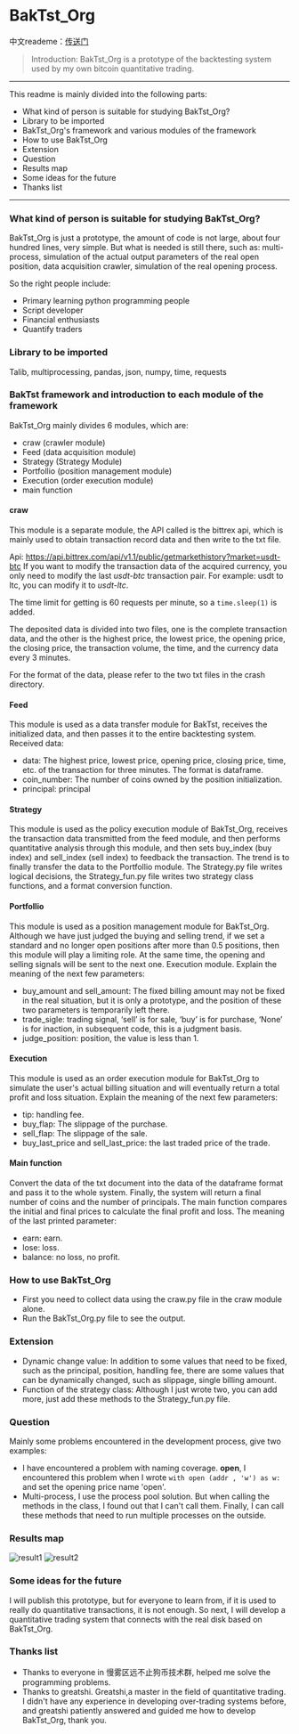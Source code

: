 # BakTst_Org
中文reademe：[传送门](https://github.com/xiaoyao153379/BakTst_Org/blob/master/readme_chinese.md)
>Introduction: BakTst_Org is a prototype of the backtesting system used by my own bitcoin quantitative trading.
----
This readme is mainly divided into the following parts:
* What kind of person is suitable for studying BakTst_Org?
* Library to be imported
* BakTst_Org's framework and various modules of the framework
* How to use BakTst_Org
* Extension
* Question
* Results map
* Some ideas for the future
* Thanks list
---
### What kind of person is suitable for studying BakTst_Org?
BakTst_Org is just a prototype, the amount of code is not large, about four hundred lines, very simple. But what is needed is still there, such as: multi-process, simulation of the actual output parameters of the real open position, data acquisition crawler, simulation of the real opening process.

So the right people include:
* Primary learning python programming people
* Script developer
* Financial enthusiasts
* Quantify traders
### Library to be imported
Talib, multiprocessing, pandas, json, numpy, time, requests
### BakTst framework and introduction to each module of the framework
BakTst_Org mainly divides 6 modules, which are:
* craw (crawler module)
* Feed (data acquisition module)
* Strategy (Strategy Module)
* Portfollio (position management module)
* Execution (order execution module)
* main function
#### craw
This module is a separate module, the API called is the bittrex api, which is mainly used to obtain transaction record data and then write to the txt file.

Api: https://api.bittrex.com/api/v1.1/public/getmarkethistory?market=usdt-btc
If you want to modify the transaction data of the acquired currency, you only need to modify the last *usdt-btc* transaction pair. For example: usdt to ltc, you can modify it to *usdt-ltc*.

The time limit for getting is 60 requests per minute, so a `time.sleep(1)` is added.

The deposited data is divided into two files, one is the complete transaction data, and the other is the highest price, the lowest price, the opening price, the closing price, the transaction volume, the time, and the currency data every 3 minutes.

For the format of the data, please refer to the two txt files in the crash directory.

#### Feed

This module is used as a data transfer module for BakTst, receives the initialized data, and then passes it to the entire backtesting system. Received data:
* data: The highest price, lowest price, opening price, closing price, time, etc. of the transaction for three minutes. The format is dataframe.
* coin_number: The number of coins owned by the position initialization.
* principal: principal
#### Strategy
This module is used as the policy execution module of BakTst_Org, receives the transaction data transmitted from the feed module, and then performs quantitative analysis through this module, and then sets buy_index (buy index) and sell_index (sell index) to feedback the transaction. The trend is to finally transfer the data to the Portfollio module. The Strategy.py file writes logical decisions, the Strategy_fun.py file writes two strategy class functions, and a format conversion function.

#### Portfollio
This module is used as a position management module for BakTst_Org. Although we have just judged the buying and selling trend, if we set a standard and no longer open positions after more than 0.5 positions, then this module will play a limiting role. At the same time, the opening and selling signals will be sent to the next one. Execution module. Explain the meaning of the next few parameters:
* buy_amount and sell_amount: The fixed billing amount may not be fixed in the real situation, but it is only a prototype, and the position of these two parameters is temporarily left there.
* trade_sigle: trading signal, ‘sell’ is for sale, ‘buy’ is for purchase, ‘None’ is for inaction, in subsequent code, this is a judgment basis.
* judge_position: position, the value is less than 1.

#### Execution
This module is used as an order execution module for BakTst_Org to simulate the user's actual billing situation and will eventually return a total profit and loss situation. Explain the meaning of the next few parameters:
* tip: handling fee.
* buy_flap: The slippage of the purchase.
* sell_flap: The slippage of the sale.
* buy_last_price and sell_last_price: the last traded price of the trade.

#### Main function
Convert the data of the txt document into the data of the dataframe format and pass it to the whole system. Finally, the system will return a final number of coins and the number of principals. The main function compares the initial and final prices to calculate the final profit and loss. The meaning of the last printed parameter:
* earn: earn.
* lose: loss.
* balance: no loss, no profit.

### How to use BakTst_Org
* First you need to collect data using the craw.py file in the craw module alone.
* Run the BakTst_Org.py file to see the output.
### Extension
* Dynamic change value: In addition to some values ​​that need to be fixed, such as the principal, position, handling fee, there are some values ​​that can be dynamically changed, such as slippage, single billing amount.
* Function of the strategy class: Although I just wrote two, you can add more, just add these methods to the Strategy_fun.py file.
### Question
Mainly some problems encountered in the development process, give two examples:
* I have encountered a problem with naming coverage. **open**, I encountered this problem when I wrote `with open (addr , 'w') as w:` and set the opening price name 'open'.
* Multi-process, I use the process pool solution. But when calling the methods in the class, I found out that I can't call them. Finally, I can call these methods that need to run multiple processes on the outside.
### Results map
![result1](https://github.com/xiaoyao153379/BakTst_Org/blob/master/picture/1.png?raw=true "result")
![result2](https://github.com/xiaoyao153379/BakTst_Org/blob/master/picture/2.png?raw=true "result")
### Some ideas for the future
I will publish this prototype, but for everyone to learn from, if it is used to really do quantitative transactions, it is not enough. So next, I will develop a quantitative trading system that connects with the real disk based on BakTst_Org.
### Thanks list
* Thanks to everyone in 慢雾区远不止狗币技术群, helped me solve the programming problems.
* Thanks to greatshi. Greatshi,a master in the field of quantitative trading. I didn't have any experience in developing over-trading systems before, and greatshi patiently answered and guided me how to develop BakTst_Org, thank you.